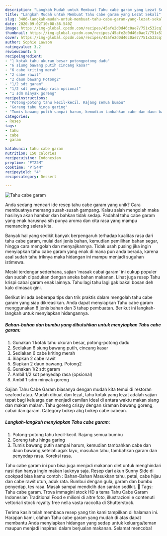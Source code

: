```yaml
---
description: "Langkah Mudah untuk Membuat Tahu cabe garam yang Lezat Sekali"
title: "Langkah Mudah untuk Membuat Tahu cabe garam yang Lezat Sekali"
slug: 3406-langkah-mudah-untuk-membuat-tahu-cabe-garam-yang-lezat-sekali
date: 2020-09-02T10:08:36.540Z
image: https://img-global.cpcdn.com/recipes/45afe2d0d46c0ae7/751x532cq70/tahu-cabe-garam-foto-resep-utama.jpg
thumbnail: https://img-global.cpcdn.com/recipes/45afe2d0d46c0ae7/751x532cq70/tahu-cabe-garam-foto-resep-utama.jpg
cover: https://img-global.cpcdn.com/recipes/45afe2d0d46c0ae7/751x532cq70/tahu-cabe-garam-foto-resep-utama.jpg
author: Sophie Lawson
ratingvalue: 3.2
reviewcount: 5
recipeingredient:
- "1 kotak tahu ukuran besar potongpotong dadu"
- "6 siung bawang putih cincang kasar"
- "6 cabe kriting merah"
- "2 cabe rawit"
- "2 daun bawang Potong2"
- "1/2 sdt garam"
- "1/2 sdt penyedap rasa opsional"
- "1 sdm minyak goreng"
recipeinstructions:
- "Potong-potong tahu kecil-kecil. Rajang semua bumbu"
- "Goreng tahu hinga garing"
- "Tumis bawang putih sampai harum, kemudian tambahkan cabe dan daun bawang,setelah agak layu, masukan tahu, tambahkan garam dan penyedap rasa. Koreksi rasa."
categories:
- Resep
tags:
- tahu
- cabe
- garam

katakunci: tahu cabe garam 
nutrition: 150 calories
recipecuisine: Indonesian
preptime: "PT22M"
cooktime: "PT54M"
recipeyield: "4"
recipecategory: Dessert

---
```



![Tahu cabe garam](https://img-global.cpcdn.com/recipes/45afe2d0d46c0ae7/751x532cq70/tahu-cabe-garam-foto-resep-utama.jpg)

Anda sedang mencari ide resep tahu cabe garam yang unik? Cara membuatnya memang susah-susah gampang. Kalau salah mengolah maka hasilnya akan hambar dan bahkan tidak sedap. Padahal tahu cabe garam yang enak harusnya sih punya aroma dan cita rasa yang mampu memancing selera kita.

Banyak hal yang sedikit banyak berpengaruh terhadap kualitas rasa dari tahu cabe garam, mulai dari jenis bahan, kemudian pemilihan bahan segar, hingga cara mengolah dan menyajikannya. Tidak usah pusing jika ingin menyiapkan tahu cabe garam yang enak di mana pun anda berada, karena asal sudah tahu triknya maka hidangan ini mampu menjadi suguhan istimewa.

Meski terdengar sederhana, sajian &#39;masak cabai garam&#39; ini cukup populer dan sudah dipadukan dengan aneka bahan makanan. Lihat juga resep Tahu krispi cabai garam enak lainnya. Tahu lagi tahu lagi gak bakal bosan deh kalo dimasak gini.


Berikut ini ada beberapa tips dan trik praktis dalam mengolah tahu cabe garam yang siap dikreasikan. Anda dapat menyiapkan Tahu cabe garam menggunakan 8 jenis bahan dan 3 tahap pembuatan. Berikut ini langkah-langkah untuk menyiapkan hidangannya.

<!--inarticleads1-->

##### Bahan-bahan dan bumbu yang dibutuhkan untuk menyiapkan Tahu cabe garam:

1. Gunakan 1 kotak tahu ukuran besar, potong-potong dadu
1. Sediakan 6 siung bawang putih, cincang kasar
1. Sediakan 6 cabe kriting merah
1. Siapkan 2 cabe rawit
1. Siapkan 2 daun bawang. Potong2
1. Gunakan 1/2 sdt garam
1. Ambil 1/2 sdt penyedap rasa (opsional)
1. Ambil 1 sdm minyak goreng


Sajian Tahu Cabe Garam biasanya dengan mudah kita temui di restoran seafood atau. Mudah dibuat dan lezat, tahu kotak yang lezat adalah sajian tepat bagi keluarga dan menjadi camilan ideal di antara waktu makan siang dan makan malam. Tahu goreng crispy dengan siraman bawang goreng, cabai dan garam. Category bokep abg bokep cabe cabean. 

<!--inarticleads2-->

##### Langkah-langkah menyiapkan Tahu cabe garam:

1. Potong-potong tahu kecil-kecil. Rajang semua bumbu
1. Goreng tahu hinga garing
1. Tumis bawang putih sampai harum, kemudian tambahkan cabe dan daun bawang,setelah agak layu, masukan tahu, tambahkan garam dan penyedap rasa. Koreksi rasa.


Tahu cabe garam ini pun bisa juga menjadi makanan diet untuk menghindari nasi dan hanya ingin makan lauknya saja. Resep dari akun Sunny Side di cookpad bisa kamu contoh : Bahan-Bahan  Masukkan tahu, petai, cabe hijau dan cabe rawit utuh, aduk rata. Bumbui dengan gula, garam dan bumbu penyedap, tes rasa. Masak sampai mendidih dan santan sedikit.  Tags: Tahu cabe garam. Trova immagini stock HD a tema Tahu Cabe Garam Indonesian Traditional Food e milioni di altre foto, illustrazioni e contenuti vettoriali stock royalty free nella vasta raccolta di Shutterstock. 

Terima kasih telah membaca resep yang tim kami tampilkan di halaman ini. Harapan kami, olahan Tahu cabe garam yang mudah di atas dapat membantu Anda menyiapkan hidangan yang sedap untuk keluarga/teman maupun menjadi inspirasi dalam berjualan makanan. Selamat mencoba!
